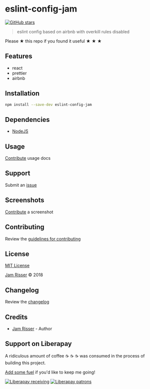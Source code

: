 # eslint-config-jam

[![GitHub stars](https://img.shields.io/github/stars/codejamninja/eslint-config-jam.svg?style=social&label=Stars)](https://github.com/codejamninja/eslint-config-jam)

> eslint config based on airbnb with overkill rules disabled

Please ★ this repo if you found it useful ★ ★ ★


## Features

* react
* prettier
* airbnb


## Installation

```sh
npm install --save-dev eslint-config-jam
```


## Dependencies

* [NodeJS](https://nodejs.org)


## Usage

[Contribute](https://github.com/codejamninja/eslint-config-jam/blob/master/CONTRIBUTING.md) usage docs


## Support

Submit an [issue](https://github.com/codejamninja/eslint-config-jam/issues/new)


## Screenshots

[Contribute](https://github.com/codejamninja/eslint-config-jam/blob/master/CONTRIBUTING.md) a screenshot


## Contributing

Review the [guidelines for contributing](https://github.com/codejamninja/eslint-config-jam/blob/master/CONTRIBUTING.md)


## License

[MIT License](https://github.com/codejamninja/eslint-config-jam/blob/master/LICENSE)

[Jam Risser](https://codejam.ninja) © 2018


## Changelog

Review the [changelog](https://github.com/codejamninja/eslint-config-jam/blob/master/CHANGELOG.md)


## Credits

* [Jam Risser](https://codejam.ninja) - Author


## Support on Liberapay

A ridiculous amount of coffee ☕ ☕ ☕ was consumed in the process of building this project.

[Add some fuel](https://liberapay.com/codejamninja/donate) if you'd like to keep me going!

[![Liberapay receiving](https://img.shields.io/liberapay/receives/codejamninja.svg?style=flat-square)](https://liberapay.com/codejamninja/donate)
[![Liberapay patrons](https://img.shields.io/liberapay/patrons/codejamninja.svg?style=flat-square)](https://liberapay.com/codejamninja/donate)
